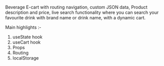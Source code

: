 Beverage E-cart with routing navigation, custom JSON data, Product description and price, live search functionality where you can search your favourite drink with brand name or drink name, with a dynamic cart. 

Main highlights :- 
1. useState hook
2. useCart hook
3. Props
4. Routing
5. localStorage
